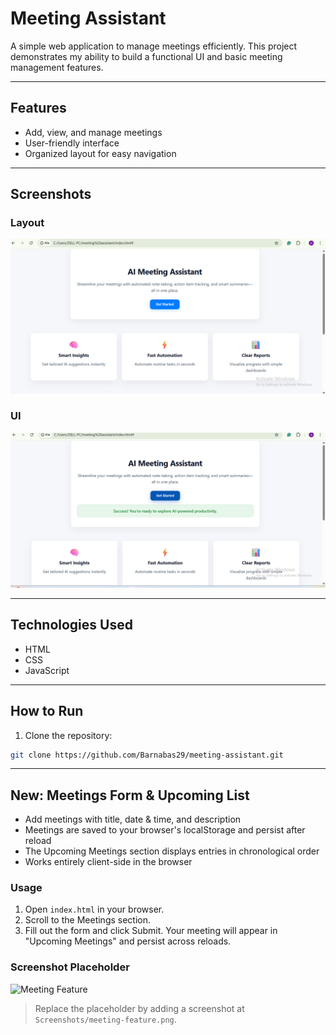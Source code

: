 # Meeting Assistant

A simple web application to manage meetings efficiently. This project demonstrates my ability to build a functional UI and basic meeting management features.

---

## Features

- Add, view, and manage meetings
- User-friendly interface
- Organized layout for easy navigation

---

## Screenshots

### Layout
![Layout](Screenshots/Layout.png)

### UI
![UI](Screenshots/UI.png)

---

## Technologies Used

- HTML
- CSS
- JavaScript

---

## How to Run

1. Clone the repository:  
```bash
git clone https://github.com/Barnabas29/meeting-assistant.git
```

---

## New: Meetings Form & Upcoming List
- Add meetings with title, date & time, and description
- Meetings are saved to your browser's localStorage and persist after reload
- The Upcoming Meetings section displays entries in chronological order
- Works entirely client-side in the browser

### Usage
1. Open `index.html` in your browser.
2. Scroll to the Meetings section.
3. Fill out the form and click Submit. Your meeting will appear in "Upcoming Meetings" and persist across reloads.

### Screenshot Placeholder
![Meeting Feature](Screenshots/meeting-feature.png)
> Replace the placeholder by adding a screenshot at `Screenshots/meeting-feature.png`.
